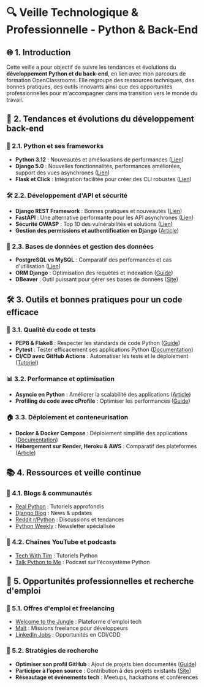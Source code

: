 # 🔍 Veille Technologique & Professionnelle - Python & Back-End


## 🌐 1. Introduction

Cette veille a pour objectif de suivre les tendances et évolutions du **développement Python et du back-end**, en lien avec mon parcours de formation OpenClassrooms. Elle regroupe des ressources techniques, des bonnes pratiques, des outils innovants ainsi que des opportunités professionnelles pour m'accompagner dans ma transition vers le monde du travail.


## 🚀 2. Tendances et évolutions du développement back-end

### 🔮 2.1. Python et ses frameworks

- **Python 3.12** : Nouveautés et améliorations de performances ([Lien](https://docs.python.org/3.12/whatsnew/3.12.html))
- **Django 5.0** : Nouvelles fonctionnalités, performances améliorées, support des vues asynchrones ([Lien](https://www.djangoproject.com/weblog/))
- **Flask et Click** : Intégration facilitée pour créer des CLI robustes ([Lien](https://flask.palletsprojects.com/))


### 🛠️ 2.2. Développement d'API et sécurité

- **Django REST Framework** : Bonnes pratiques et nouveautés ([Lien](https://www.django-rest-framework.org/))
- **FastAPI** : Une alternative performante pour les API asynchrones ([Lien](https://fastapi.tiangolo.com/))
- **Sécurité OWASP** : Top 10 des vulnérabilités et solutions ([Lien](https://owasp.org/www-project-top-ten/))
- **Gestion des permissions et authentification en Django** ([Article](https://realpython.com/django-user-management/))


### 🏢 2.3. Bases de données et gestion des données
- **PostgreSQL vs MySQL** : Comparatif des performances et cas d'utilisation ([Lien](https://www.postgresql.org/))
- **ORM Django** : Optimisation des requêtes et indexation ([Guide](https://docs.djangoproject.com/en/stable/ref/models/querysets/))
- **DBeaver** : Outil puissant pour gérer ses bases de données ([Site](https://dbeaver.io/))


## 🛠️ 3. Outils et bonnes pratiques pour un code efficace

### 📗 3.1. Qualité du code et tests

- **PEP8 & Flake8** : Respecter les standards de code Python ([Guide](https://peps.python.org/pep-0008/))
- **Pytest** : Tester efficacement ses applications Python ([Documentation](https://docs.pytest.org/en/latest/))
- **CI/CD avec GitHub Actions** : Automatiser les tests et le déploiement ([Tutoriel](https://docs.github.com/en/actions))


### 📊 3.2. Performance et optimisation

- **Asyncio en Python** : Améliorer la scalabilité des applications ([Article](https://realpython.com/async-io-python/))
- **Profiling du code avec cProfile** : Optimiser les performances ([Guide](https://docs.python.org/3/library/profile.html))


### 🏠 3.3. Déploiement et conteneurisation

- **Docker & Docker Compose** : Déploiement simplifié des applications ([Documentation](https://docs.docker.com/))
- **Hébergement sur Render, Heroku & AWS** : Comparatif des plateformes ([Article](https://blog.heroku.com/))


## 📚 4. Ressources et veille continue

### 🌟 4.1. Blogs & communautés

- [Real Python](https://realpython.com/) : Tutoriels approfondis
- [Django Blog](https://www.djangoproject.com/weblog/) : News & updates
- [Reddit r/Python](https://www.reddit.com/r/Python/) : Discussions et tendances
- [Python Weekly](https://www.pythonweekly.com/) : Newsletter spécialisée


### 📱 4.2. Chaînes YouTube et podcasts

- [Tech With Tim](https://www.youtube.com/@TechWithTim) : Tutoriels Python
- [Talk Python to Me](https://talkpython.fm/) : Podcast sur l’écosystème Python


## 💼 5. Opportunités professionnelles et recherche d'emploi

### 📑 5.1. Offres d'emploi et freelancing

- [Welcome to the Jungle](https://www.welcometothejungle.com/fr) : Plateforme d'emploi tech
- [Malt](https://www.malt.fr/) : Missions freelance pour développeurs
- [LinkedIn Jobs](https://www.linkedin.com/jobs/) : Opportunités en CDI/CDD


### 📅 5.2. Stratégies de recherche

- **Optimiser son profil GitHub** : Ajout de projets bien documentés ([Guide](https://docs.github.com/en/get-started))
- **Participer à l’open source** : Contribution à des projets existants ([Site](https://opensource.guide/))
- **Réseautage et événements tech** : Meetups, hackathons et conférences



